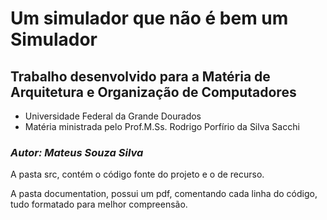 # **Um simulador que não é bem um Simulador**

## **Trabalho desenvolvido para a Matéria de Arquitetura e Organização de Computadores**
* Universidade Federal da Grande Dourados
* Matéria ministrada pelo Prof.M.Ss. Rodrigo Porfírio da Silva Sacchi

### _Autor: Mateus Souza Silva_

A pasta src, contém o código fonte do projeto e o de recurso.

A pasta documentation, possui um pdf, comentando cada linha do código, tudo formatado para melhor compreensão.
